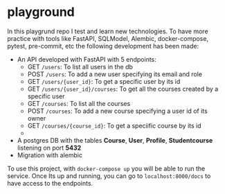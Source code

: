 # playground
In this playgrund repo I test and learn new technologies.
To have more practice with tools like FastAPI, SQLModel, Alembic, docker-compose, pytest, pre-commit, etc
the following development has been made:

- An API developed with FastAPI with 5 endpoints:
  - GET `/users`: To list all users in the db
  - POST `/users`: To add a new user specifying its email and role
  - GET `/users/{user_id}`: To get a specific user by its id
  - GET `/users/{user_id}/courses`: To get all the courses created by a specific user
  - GET `/courses`: To list all the courses
  - POST `/courses`: To add a new course specifying a user id of its owner
  - GET `/courses/{course_id}`: To get a speciific course by its id
  -
- A postgres DB with the tables **Course**, **User**, **Profile**, **Studentcourse** listening on port **5432**
- Migration with alembic

To use this project, with `docker-compose up` you will be able to run the service.
Once Its up and running, you can go to `localhost:8000/docs` to have access to the endpoints.
